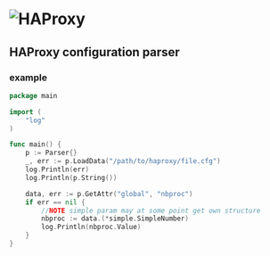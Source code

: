 # ![HAProxy](../assets/images/haproxy-weblogo-210x49.png "HAProxy")

## HAProxy configuration parser

### example

```go
package main

import (
	"log"
)

func main() {
	p := Parser{}
	_, err := p.LoadData("/path/to/haproxy/file.cfg")
	log.Println(err)
	log.Println(p.String())

	data, err := p.GetAttr("global", "nbproc")
	if err == nil {
		//NOTE simple param may at some point get own structure
		nbproc := data.(*simple.SimpleNumber)
		log.Println(nbproc.Value)
	}	
}

```